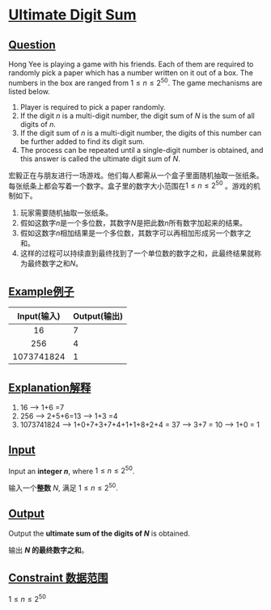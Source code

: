 #  <u>Ultimate Digit Sum</u>

## <u>Question</u>

Hong Yee is playing a game with his friends. Each of them are required to randomly pick a paper which has a number written on it out of a box. The numbers in the box are ranged from $1 \le n \le 2^{50}$. The game mechanisms are listed below.

1. Player is required to pick a paper randomly.
2. If the digit $n$ is a multi-digit number, the digit sum of $N$ is the sum of all digits of $n$. 
3. If the digit sum of $n$ is a multi-digit number, the digits of this number can be further added to find its digit sum.
4.  The process can be repeated until a single-digit number is obtained, and this answer is called the ultimate digit sum of $N$.

宏毅正在与朋友进行一场游戏。他们每人都需从一个盒子里面随机抽取一张纸条。每张纸条上都会写着一个数字。盒子里的数字大小范围在$1 \le n \le 2^{50}$ 。游戏的机制如下。

1. 玩家需要随机抽取一张纸条。
2. 假如这数字$n$是一个多位数，其数字$N$是把此数$n$所有数字加起来的结果。
3. 假如这数字$n$相加结果是一个多位数，其数字可以再相加形成另一个数字之和。
4. 这样的过程可以持续直到最终找到了一个单位数的数字之和，此最终结果就称为最终数字之和$N$。

## <u>Example例子</u>

| Input(输入) | Output(输出) |
| :---------: | ------------ |
|     16      | 7            |
|     256     | 4            |
| 1073741824  | 1            |

## <u>Explanation解释</u>

1. 16 --> 1+6 =7
2. 256 --> 2+5+6=13 --> 1+3 =4
3. 1073741824 --> 1+0+7+3+7+4+1+1+8+2+4 = 37 --> 3+7 = 10 --> 1+0 = 1

## <u>Input</u>

Input an **integer $n$**, where $1 \le n \le 2^{50}$.

输入一个**整数** $N$, 满足 $1 \le n \le 2^{50}$.

## <u>Output</u>

Output the **ultimate sum of the digits of $N$** is obtained.

输出 **$N$ 的最终数字之和**。

## <u>Constraint 数据范围</u>

$1 \le n \le 2^{50}$